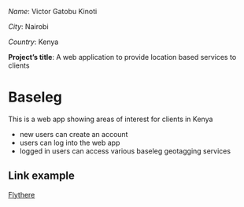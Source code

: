 *Name*: Victor Gatobu Kinoti

*City*: Nairobi

*Country*: Kenya

**Project’s title**: A web application to provide location based services to clients

# Baseleg

This is a web app showing areas of interest for clients in Kenya
* new users can create an account 
* users can log into the web app
* logged in users can access various baseleg geotagging services

## Link example
[Flythere](https://www.flythere.com/)
